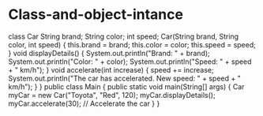 # Class-and-object-intance
class Car 
    String brand;
    String color;
    int speed;
    Car(String brand, String color, int speed) {
        this.brand = brand;
        this.color = color;
        this.speed = speed;
    }
    void displayDetails() {
        System.out.println("Brand: " + brand);
        System.out.println("Color: " + color);
        System.out.println("Speed: " + speed + " km/h");
    }
    void accelerate(int increase) {
        speed += increase;
        System.out.println("The car has accelerated. New speed: " + speed + " km/h");
    }
}
public class Main {
    public static void main(String[] args) {
        Car myCar = new Car("Toyota", "Red", 120);
        myCar.displayDetails();
        myCar.accelerate(30);  // Accelerate the car
    }
}
